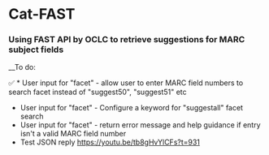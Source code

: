 # Cat-FAST
### Using FAST API by OCLC to retrieve suggestions for MARC subject fields

__To do: 

✅ * User input for "facet" - allow user to enter MARC field numbers to search facet instead of "suggest50", "suggest51" etc
* User input for "facet" - Configure a keyword for "suggestall" facet search
* User input for "facet" - return error message and help guidance if entry isn't a valid MARC field number
* Test JSON reply https://youtu.be/tb8gHvYlCFs?t=931
